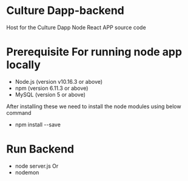 # Culture Dapp-backend

Host for the Culture Dapp Node React APP source code 

# Prerequisite For running node app locally

- Node.js (version v10.16.3 or above)
- npm (version 6.11.3 or above)
- MySQL (version 5 or above)


After installing these we need to install the node modules using below command 

- npm install --save

# Run Backend
- node server.js
Or
- nodemon
